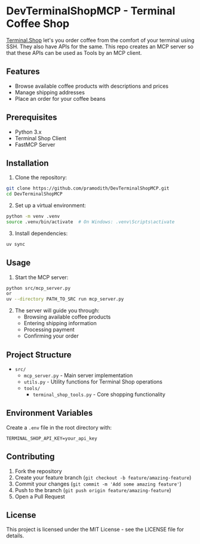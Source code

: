 # DevTerminalShopMCP - Terminal Coffee Shop

[Terminal.Shop](https://www.terminal.shop/) let's you order coffee from the comfort of your terminal using SSH. They also have APIs for the same. This repo creates an MCP server so that these APIs can be used as Tools by an MCP client.

## Features

- Browse available coffee products with descriptions and prices
- Manage shipping addresses
- Place an order for your coffee beans

## Prerequisites

- Python 3.x
- Terminal Shop Client
- FastMCP Server

## Installation

1. Clone the repository:
```bash
git clone https://github.com/pramodith/DevTerminalShopMCP.git
cd DevTerminalShopMCP
```

2. Set up a virtual environment:
```bash
python -m venv .venv
source .venv/bin/activate  # On Windows: .venv\Scripts\activate
```

3. Install dependencies:
```bash
uv sync
```

## Usage

1. Start the MCP server:
```bash
python src/mcp_server.py
or
uv --directory PATH_TO_SRC run mcp_server.py
```

2. The server will guide you through:
   - Browsing available coffee products
   - Entering shipping information
   - Processing payment
   - Confirming your order

## Project Structure

- `src/`
  - `mcp_server.py` - Main server implementation
  - `utils.py` - Utility functions for Terminal Shop operations
  - `tools/`
    - `terminal_shop_tools.py` - Core shopping functionality

## Environment Variables

Create a `.env` file in the root directory with:
```
TERMINAL_SHOP_API_KEY=your_api_key
```

## Contributing

1. Fork the repository
2. Create your feature branch (`git checkout -b feature/amazing-feature`)
3. Commit your changes (`git commit -m 'Add some amazing feature'`)
4. Push to the branch (`git push origin feature/amazing-feature`)
5. Open a Pull Request

## License

This project is licensed under the MIT License - see the LICENSE file for details.
